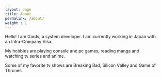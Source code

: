 ```yaml
---
layout: page
title: About
permalink: /about/
weight : 1
---
```


Hello! I am Gards, a system developer. I am currently working in Japan with an Intra-Company Visa. 

My hobbies are playing console and pc games, reading manga and watching tv series and anime. 

Some of my favorite tv shows are Breaking Bad, Silicon Valley and Game of Thrones.
